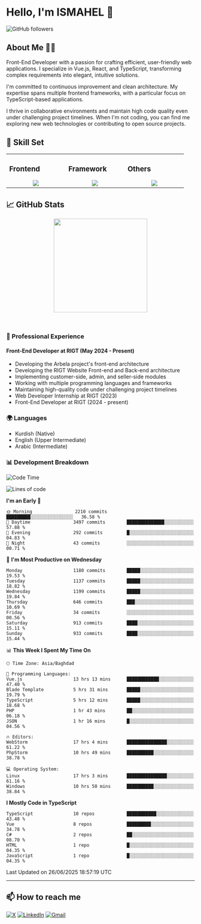 # Hello, I'm ISMAHEL 👋 
![GitHub followers](https://img.shields.io/github/followers/ismahelZero) 

## About Me 👨‍💻
Front-End Developer with a passion for crafting efficient, user-friendly web applications. I specialize in Vue.js, React, and TypeScript, transforming complex requirements into elegant, intuitive solutions.

I'm committed to continuous improvement and clean architecture. My expertise spans multiple frontend frameworks, with a particular focus on TypeScript-based applications.

I thrive in collaborative environments and maintain high code quality even under challenging project timelines. When I'm not coding, you can find me exploring new web technologies or contributing to open source projects.

## 💼 Skill Set

<table><tr><td valign="top" width="25%">

### Frontend  
<a href="https://github.com/ismahelZero">
<div align="center">  
       <img src="https://skillicons.dev/icons?i=html,css,bootstrap,tailwind,js,ts&perline=4" /> 
</div>
</a>
 </td><td valign="top" width="25%">
        
### Framework
<a href="https://github.com/ismahelZero">
<div align="center">
       <img src="https://skillicons.dev/icons?i=vuejs,nuxtjs,react&perline=4" /> 
</div>
</a>

</td><td valign="top" width="25%">
  
### Others
<a href="https://github.com/ismahelZero">
<div align="center">
       <img src="https://skillicons.dev/icons?i=git,github,npm,figma,vscode,webstorm,discord,vscodeqt&perline=4" /> 
</div>
</a>
</td>
</tr></table>


## 📈 GitHub Stats
<!-- Activity Graph -->
<p align="center">
  <a href="https://github.com/ismahelZero">
    <img height=250 src="https://github-readme-activity-graph.vercel.app/graph?username=ismahelZero&bg_color=282c34&color=FDFD96&line=FDFD96&point=FFFFFF&area_color=79FE96&border_radius=24.5&title_color=FDFD96&border_radius=20px"/>
  </a> 
</p>

<br>

### 💼 Professional Experience
#### Front-End Developer at RIGT (May 2024 - Present)
- Developing the Arbela project's front-end architecture
- Developing the RIGT Website Front-end and Back-end architecture
- Implementing customer-side, admin, and seller-side modules
- Working with multiple programming languages and frameworks
- Maintaining high-quality code under challenging project timelines
- Web Developer Internship at RIGT (2023)
- Front-End Developer at RIGT (2024 - present)

### 🌍 Languages
- Kurdish (Native)
- English (Upper Intermediate)
- Arabic (Intermediate)

### 📊 Development Breakdown
<!--START_SECTION:waka-->
![Code Time](http://img.shields.io/badge/Code%20Time-1%2C172%20hrs%2011%20mins-blue)

![Lines of code](https://img.shields.io/badge/From%20Hello%20World%20I%27ve%20Written-5.6%20million%20lines%20of%20code-blue)

**I'm an Early 🐤** 

```text
🌞 Morning                2210 commits        █████████░░░░░░░░░░░░░░░░   36.58 % 
🌆 Daytime                3497 commits        ██████████████░░░░░░░░░░░   57.88 % 
🌃 Evening                292 commits         █░░░░░░░░░░░░░░░░░░░░░░░░   04.83 % 
🌙 Night                  43 commits          ░░░░░░░░░░░░░░░░░░░░░░░░░   00.71 % 
```
📅 **I'm Most Productive on Wednesday** 

```text
Monday                   1180 commits        █████░░░░░░░░░░░░░░░░░░░░   19.53 % 
Tuesday                  1137 commits        █████░░░░░░░░░░░░░░░░░░░░   18.82 % 
Wednesday                1199 commits        █████░░░░░░░░░░░░░░░░░░░░   19.84 % 
Thursday                 646 commits         ███░░░░░░░░░░░░░░░░░░░░░░   10.69 % 
Friday                   34 commits          ░░░░░░░░░░░░░░░░░░░░░░░░░   00.56 % 
Saturday                 913 commits         ████░░░░░░░░░░░░░░░░░░░░░   15.11 % 
Sunday                   933 commits         ████░░░░░░░░░░░░░░░░░░░░░   15.44 % 
```


📊 **This Week I Spent My Time On** 

```text
🕑︎ Time Zone: Asia/Baghdad

💬 Programming Languages: 
Vue.js                   13 hrs 13 mins      ████████████░░░░░░░░░░░░░   47.40 % 
Blade Template           5 hrs 31 mins       █████░░░░░░░░░░░░░░░░░░░░   19.79 % 
TypeScript               5 hrs 12 mins       █████░░░░░░░░░░░░░░░░░░░░   18.68 % 
PHP                      1 hr 43 mins        ██░░░░░░░░░░░░░░░░░░░░░░░   06.18 % 
JSON                     1 hr 16 mins        █░░░░░░░░░░░░░░░░░░░░░░░░   04.56 % 

🔥 Editors: 
WebStorm                 17 hrs 4 mins       ███████████████░░░░░░░░░░   61.22 % 
PhpStorm                 10 hrs 49 mins      ██████████░░░░░░░░░░░░░░░   38.78 % 

💻 Operating System: 
Linux                    17 hrs 3 mins       ███████████████░░░░░░░░░░   61.16 % 
Windows                  10 hrs 50 mins      ██████████░░░░░░░░░░░░░░░   38.84 % 
```

**I Mostly Code in TypeScript** 

```text
TypeScript               10 repos            ███████████░░░░░░░░░░░░░░   43.48 % 
Vue                      8 repos             █████████░░░░░░░░░░░░░░░░   34.78 % 
C#                       2 repos             ██░░░░░░░░░░░░░░░░░░░░░░░   08.70 % 
HTML                     1 repo              █░░░░░░░░░░░░░░░░░░░░░░░░   04.35 % 
JavaScript               1 repo              █░░░░░░░░░░░░░░░░░░░░░░░░   04.35 % 
```




 Last Updated on 26/06/2025 18:57:19 UTC
<!--END_SECTION:waka-->

---
## 📫 How to reach me
[![X](https://img.shields.io/badge/X-informational?style=for-the-badge&logo=X&logoColor=white)](https://www.twitter.com/ismahel_zero/)
[![LinkedIn](https://img.shields.io/badge/LinkedIn-0077B5?style=for-the-badge&logo=linkedin&logoColor=white)](https://linkedin.com/in/ismahel-zero-1053b4228)
[![Gmail](https://img.shields.io/badge/Gmail-informational?style=for-the-badge&color=EA4335&logo=gmail&logoColor=white)](mailto:ismahel.zero94@gmail.com?subject=Hey!)
